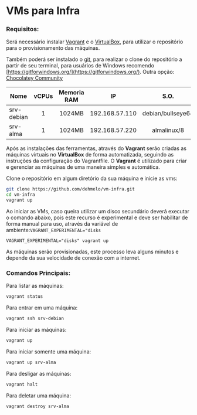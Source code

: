 # VMs para Infra

### Requisitos:

Será necessário instalar [Vagrant](https://www.vagrantup.com/) e o [VirtualBox](https://www.virtualbox.org/), para utilizar o repositório para o provisionamento das máquinas.

Também poderá ser instalado o [git](https://git-scm.com/), para realizar o clone do repositório a partir de seu terminal, para usuários de Windows recomendo [https://gitforwindows.org/](https://gitforwindows.org/). Outra opção: [Chocolatey Community](https://community.chocolatey.org/)

Nome            | vCPUs | Memoria RAM | IP             | S.O.         
----------------|:-----:|:-----------:|:--------------:|:---------------:
srv-debian   | 1     | 1024MB      | 192.168.57.110 | debian/bullseye64
srv-alma     | 1     | 1024MB      | 192.168.57.220 | almalinux/8

Após as instalações das ferramentas, através do **Vagrant** serão criadas as máquinas virtuais no **VirtualBox** de forma automatizada, seguindo as instruções da configuração do Vagrantfile. O **Vagrant** é utilizado para criar e gerenciar as máquinas de uma maneira simples e automática.

Clone o repositório em algum diretório da sua máquina e inicie as vms:

```bash
git clone https://github.com/dehmelo/vm-infra.git
cd vm-infra
vagrant up
```

Ao iniciar as VMs, caso queira utilizar um disco secundário deverá executar o comando abaixo, pois este recurso é experimental e deve ser habilitar de forma manual para uso, através da variável de ambiente:`VAGRANT_EXPERIMENTAL="disks`
```
VAGRANT_EXPERIMENTAL="disks" vagrant up
```

As máquinas serão provisionadas, este processo leva alguns minutos e depende da sua velocidade de conexão com a internet.

### Comandos Principais:

Para listar as máquinas:

```bash
vagrant status
```

Para entrar em uma máquina:

```bash
vagrant ssh srv-debian
```

Para iniciar as máquinas:

```bash
vagrant up
```

Para iniciar somente uma máquina:

```bash
vagrant up srv-alma
```

Para desligar as máquinas:

```bash
vagrant halt
```

Para deletar uma máquina:

```bash
vagrant destroy srv-alma
```

